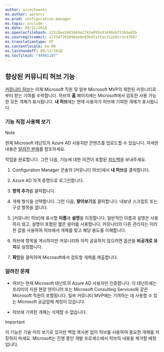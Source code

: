 ```yaml
---
author: aczechowski
ms.author: aaroncz
ms.prod: configuration-manager
ms.topic: include
ms.date: 09/12/2018
ms.openlocfilehash: 122c6ee24d1669e2742e895a93490abf53b6ed3b
ms.sourcegitcommit: a7254f265098ae8e83b4fa1fac312e9cc3c4f897
ms.translationtype: HT
ms.contentlocale: ko-KR
ms.lasthandoff: 09/13/2018
ms.locfileid: "44961187"
---
```

## <a name="bkmk_hub"></a> 향상된 커뮤니티 허브 기능
<!--1358926-->

[커뮤니티 허브](/sccm/core/get-started/capabilities-in-technical-preview-1807#bkmk_hub)는 이제 Microsoft 직원 및 일부 Microsoft MVP의 제한된 커뮤니티로부터 받는 기여를 수락합니다. 허브의 **홈** 페이지에는 Microsoft에서 검토한 사용 가능한 모든 개체가 표시됩니다. **내 허브**에는 현재 사용자가 허브에 기여한 개체가 표시됩니다. 


### <a name="try-it-out"></a>기능 직접 사용해 보기

> [!Note]  
> 현재 Microsoft 테넌트의 Azure AD 사용자만 콘텐츠를 업로드할 수 있습니다. 자세한 내용은 [알려진 문제](#bkmk_hub-ki)를 참조하세요.  

작업을 완료합니다. 그런 다음, 기능에 대한 의견이 포함된 [피드백](/sccm/core/understand/find-help#product-feedback)을 보내주세요.

1. Configuration Manager 콘솔의 [커뮤니티 허브]에서 **내 허브**를 클릭합니다.  

2. Azure AD 자격 증명으로 로그인합니다.  

3. **항목 추가**를 클릭합니다.  

4. 개체 형식을 선택합니다. 그런 다음, **찾아보기**를 클릭합니다. 내보낸 스크립트 또는 구성 항목을 엽니다.  

5. [커뮤니티 허브]에 표시할 **이름**과 **설명**을 지정합니다. 일반적인 이름과 설명은 사용하지 않고, 설명이 포함된 짧은 용어를 사용합니다. 커뮤니티의 다른 관리자는 이러한 값을 사용하여 허브에서 개체를 찾고 해당 용도를 이해합니다.  

6. 허브에 항목을 게시하지만 커뮤니티와 아직 공유하지 않으려면 옵션을 **비공개로 유지**로 설정합니다.  

7. **확인**을 클릭하여 Microsoft에서 검토할 개체를 제출합니다.  


### <a name="bkmk_hub-ki"></a> 알려진 문제

- 허브는 현재 Microsoft 테넌트의 Azure AD 사용자만 인증합니다. 이 테넌트에는 프리미어 지원 현장 엔지니어 또는 Microsoft Consulting Services와 같은 Microsoft 직원이 포함됩니다. 일부 커뮤니티 MVP에는 기여하는 데 사용할 수 있는 Microsoft 공급업체 계정이 있습니다.  

- 허브에 기여한 개체는 삭제할 수 없습니다.  

> [!Important]  
> 이 기능은 기술 미리 보기로 있지만 백업 복사본 없이 허브를 사용하여 중요한 개체를 저장하지 마세요. Microsoft는 진행 중인 개발 프로세스에서 허브의 내용을 제거할 예정입니다.

